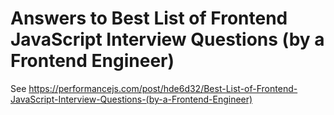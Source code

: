 # Answers to Best List of Frontend JavaScript Interview Questions (by a Frontend Engineer)

See https://performancejs.com/post/hde6d32/Best-List-of-Frontend-JavaScript-Interview-Questions-(by-a-Frontend-Engineer)

